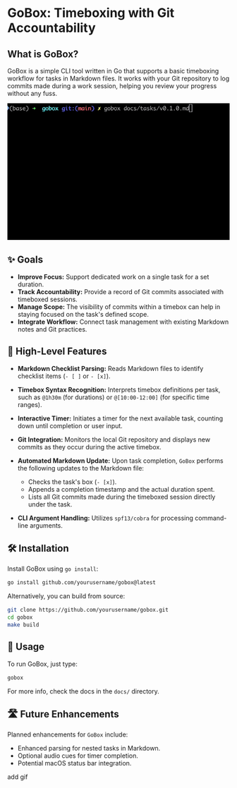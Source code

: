 # GoBox: Timeboxing with Git Accountability

## What is GoBox?

GoBox is a simple CLI tool written in Go that supports a basic timeboxing workflow for tasks in Markdown files. It works with your Git repository to log commits made during a work session, helping you review your progress without any fuss.

![Gobox TUI](docs/images/gobox_demo.gif)

## ✨ Goals

* **Improve Focus:** Support dedicated work on a single task for a set duration.
* **Track Accountability:** Provide a record of Git commits associated with timeboxed sessions.
* **Manage Scope:** The visibility of commits within a timebox can help in staying focused on the task's defined scope.
* **Integrate Workflow:** Connect task management with existing Markdown notes and Git practices.

## 🌟 High-Level Features

* **Markdown Checklist Parsing:** Reads Markdown files to identify checklist items (`- [ ]` or `- [x]`).
* **Timebox Syntax Recognition:** Interprets timebox definitions per task, such as `@1h30m` (for durations) or `@[10:00-12:00]` (for specific time ranges).
* **Interactive Timer:** Initiates a timer for the next available task, counting down until completion or user input.
* **Git Integration:** Monitors the local Git repository and displays new commits as they occur during the active timebox.
* **Automated Markdown Update:** Upon task completion, `GoBox` performs the following updates to the Markdown file:
  * Checks the task's box (`- [x]`).
  * Appends a completion timestamp and the actual duration spent.
  * Lists all Git commits made during the timeboxed session directly under the task.

* **CLI Argument Handling:** Utilizes `spf13/cobra` for processing command-line arguments.

## 🛠️ Installation

Install GoBox using `go install`:

```bash
go install github.com/yourusername/gobox@latest
```

Alternatively, you can build from source:

```bash
git clone https://github.com/yourusername/gobox.git
cd gobox
make build
```

## 🚀 Usage

To run GoBox, just type:

```bash
gobox
```

For more info, check the docs in the `docs/` directory.

## 🛣️ Future Enhancements

Planned enhancements for `GoBox` include:

* Enhanced parsing for nested tasks in Markdown.
* Optional audio cues for timer completion.
* Potential macOS status bar integration.


add gif
